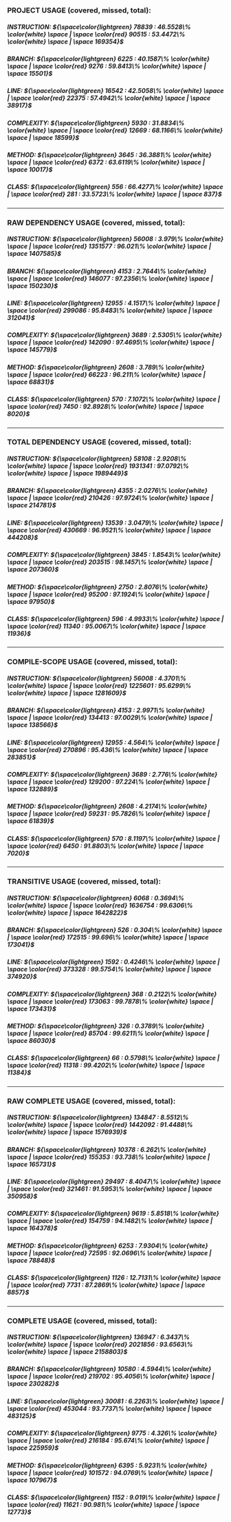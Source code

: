### PROJECT USAGE (covered, missed, total):  
##### INSTRUCTION: ${\space\color{lightgreen} 78839 : 46.5528\% \color{white} \space | \space \color{red} 90515 : 53.4472\% \color{white} \space | \space 169354}$
##### BRANCH: ${\space\color{lightgreen} 6225 : 40.1587\% \color{white} \space | \space \color{red} 9276 : 59.8413\% \color{white} \space | \space 15501}$
##### LINE: ${\space\color{lightgreen} 16542 : 42.5058\% \color{white} \space | \space \color{red} 22375 : 57.4942\% \color{white} \space | \space 38917}$
##### COMPLEXITY: ${\space\color{lightgreen} 5930 : 31.8834\% \color{white} \space | \space \color{red} 12669 : 68.1166\% \color{white} \space | \space 18599}$
##### METHOD: ${\space\color{lightgreen} 3645 : 36.3881\% \color{white} \space | \space \color{red} 6372 : 63.6119\% \color{white} \space | \space 10017}$
##### CLASS: ${\space\color{lightgreen} 556 : 66.4277\% \color{white} \space | \space \color{red} 281 : 33.5723\% \color{white} \space | \space 837}$
---
### RAW DEPENDENCY USAGE (covered, missed, total):  
##### INSTRUCTION: ${\space\color{lightgreen} 56008 : 3.979\% \color{white} \space | \space \color{red} 1351577 : 96.021\% \color{white} \space | \space 1407585}$
##### BRANCH: ${\space\color{lightgreen} 4153 : 2.7644\% \color{white} \space | \space \color{red} 146077 : 97.2356\% \color{white} \space | \space 150230}$
##### LINE: ${\space\color{lightgreen} 12955 : 4.1517\% \color{white} \space | \space \color{red} 299086 : 95.8483\% \color{white} \space | \space 312041}$
##### COMPLEXITY: ${\space\color{lightgreen} 3689 : 2.5305\% \color{white} \space | \space \color{red} 142090 : 97.4695\% \color{white} \space | \space 145779}$
##### METHOD: ${\space\color{lightgreen} 2608 : 3.789\% \color{white} \space | \space \color{red} 66223 : 96.211\% \color{white} \space | \space 68831}$
##### CLASS: ${\space\color{lightgreen} 570 : 7.1072\% \color{white} \space | \space \color{red} 7450 : 92.8928\% \color{white} \space | \space 8020}$
---
### TOTAL DEPENDENCY USAGE (covered, missed, total):  
##### INSTRUCTION: ${\space\color{lightgreen} 58108 : 2.9208\% \color{white} \space | \space \color{red} 1931341 : 97.0792\% \color{white} \space | \space 1989449}$
##### BRANCH: ${\space\color{lightgreen} 4355 : 2.0276\% \color{white} \space | \space \color{red} 210426 : 97.9724\% \color{white} \space | \space 214781}$
##### LINE: ${\space\color{lightgreen} 13539 : 3.0479\% \color{white} \space | \space \color{red} 430669 : 96.9521\% \color{white} \space | \space 444208}$
##### COMPLEXITY: ${\space\color{lightgreen} 3845 : 1.8543\% \color{white} \space | \space \color{red} 203515 : 98.1457\% \color{white} \space | \space 207360}$
##### METHOD: ${\space\color{lightgreen} 2750 : 2.8076\% \color{white} \space | \space \color{red} 95200 : 97.1924\% \color{white} \space | \space 97950}$
##### CLASS: ${\space\color{lightgreen} 596 : 4.9933\% \color{white} \space | \space \color{red} 11340 : 95.0067\% \color{white} \space | \space 11936}$
---
### COMPILE-SCOPE USAGE (covered, missed, total):  
##### INSTRUCTION: ${\space\color{lightgreen} 56008 : 4.3701\% \color{white} \space | \space \color{red} 1225601 : 95.6299\% \color{white} \space | \space 1281609}$
##### BRANCH: ${\space\color{lightgreen} 4153 : 2.9971\% \color{white} \space | \space \color{red} 134413 : 97.0029\% \color{white} \space | \space 138566}$
##### LINE: ${\space\color{lightgreen} 12955 : 4.564\% \color{white} \space | \space \color{red} 270896 : 95.436\% \color{white} \space | \space 283851}$
##### COMPLEXITY: ${\space\color{lightgreen} 3689 : 2.776\% \color{white} \space | \space \color{red} 129200 : 97.224\% \color{white} \space | \space 132889}$
##### METHOD: ${\space\color{lightgreen} 2608 : 4.2174\% \color{white} \space | \space \color{red} 59231 : 95.7826\% \color{white} \space | \space 61839}$
##### CLASS: ${\space\color{lightgreen} 570 : 8.1197\% \color{white} \space | \space \color{red} 6450 : 91.8803\% \color{white} \space | \space 7020}$
---
### TRANSITIVE USAGE (covered, missed, total):  
##### INSTRUCTION: ${\space\color{lightgreen} 6068 : 0.3694\% \color{white} \space | \space \color{red} 1636754 : 99.6306\% \color{white} \space | \space 1642822}$
##### BRANCH: ${\space\color{lightgreen} 526 : 0.304\% \color{white} \space | \space \color{red} 172515 : 99.696\% \color{white} \space | \space 173041}$
##### LINE: ${\space\color{lightgreen} 1592 : 0.4246\% \color{white} \space | \space \color{red} 373328 : 99.5754\% \color{white} \space | \space 374920}$
##### COMPLEXITY: ${\space\color{lightgreen} 368 : 0.2122\% \color{white} \space | \space \color{red} 173063 : 99.7878\% \color{white} \space | \space 173431}$
##### METHOD: ${\space\color{lightgreen} 326 : 0.3789\% \color{white} \space | \space \color{red} 85704 : 99.6211\% \color{white} \space | \space 86030}$
##### CLASS: ${\space\color{lightgreen} 66 : 0.5798\% \color{white} \space | \space \color{red} 11318 : 99.4202\% \color{white} \space | \space 11384}$
---
### RAW COMPLETE USAGE (covered, missed, total):  
##### INSTRUCTION: ${\space\color{lightgreen} 134847 : 8.5512\% \color{white} \space | \space \color{red} 1442092 : 91.4488\% \color{white} \space | \space 1576939}$
##### BRANCH: ${\space\color{lightgreen} 10378 : 6.262\% \color{white} \space | \space \color{red} 155353 : 93.738\% \color{white} \space | \space 165731}$
##### LINE: ${\space\color{lightgreen} 29497 : 8.4047\% \color{white} \space | \space \color{red} 321461 : 91.5953\% \color{white} \space | \space 350958}$
##### COMPLEXITY: ${\space\color{lightgreen} 9619 : 5.8518\% \color{white} \space | \space \color{red} 154759 : 94.1482\% \color{white} \space | \space 164378}$
##### METHOD: ${\space\color{lightgreen} 6253 : 7.9304\% \color{white} \space | \space \color{red} 72595 : 92.0696\% \color{white} \space | \space 78848}$
##### CLASS: ${\space\color{lightgreen} 1126 : 12.7131\% \color{white} \space | \space \color{red} 7731 : 87.2869\% \color{white} \space | \space 8857}$
---
### COMPLETE USAGE (covered, missed, total):  
##### INSTRUCTION: ${\space\color{lightgreen} 136947 : 6.3437\% \color{white} \space | \space \color{red} 2021856 : 93.6563\% \color{white} \space | \space 2158803}$
##### BRANCH: ${\space\color{lightgreen} 10580 : 4.5944\% \color{white} \space | \space \color{red} 219702 : 95.4056\% \color{white} \space | \space 230282}$
##### LINE: ${\space\color{lightgreen} 30081 : 6.2263\% \color{white} \space | \space \color{red} 453044 : 93.7737\% \color{white} \space | \space 483125}$
##### COMPLEXITY: ${\space\color{lightgreen} 9775 : 4.326\% \color{white} \space | \space \color{red} 216184 : 95.674\% \color{white} \space | \space 225959}$
##### METHOD: ${\space\color{lightgreen} 6395 : 5.9231\% \color{white} \space | \space \color{red} 101572 : 94.0769\% \color{white} \space | \space 107967}$
##### CLASS: ${\space\color{lightgreen} 1152 : 9.019\% \color{white} \space | \space \color{red} 11621 : 90.981\% \color{white} \space | \space 12773}$
